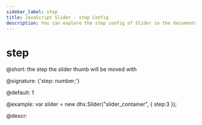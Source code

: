 ```yaml
---
sidebar_label: step
title: JavaScript Slider - step Config 
description: You can explore the step config of Slider in the documentation of the DHTMLX JavaScript UI library. Browse developer guides and API reference, try out code examples and live demos, and download a free 30-day evaluation version of DHTMLX Suite 7.
---
```


# step

@short: the step the slider thumb will be moved with

@signature: {'step: number;'}

@default: 1

@example:
var slider = new dhx.Slider("slider_container", { 
    step:3
});

@descr:

[comment]: # (@related: slider/initializing_slider.md#configuration-properties slider/configuring_slider.md#step)
